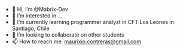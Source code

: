 - 👋 Hi, I’m @Mabrix-Dev
- 👀 I’m interested in ...
- 🌱 I’m currently learning programmer analyst in CFT Los Leones in Santiago, Chile
- 💞️ I’m looking to collaborate on other students
- 📫 How to reach me: maurixio.contreras@gmail.com

<!---
Mabrix-Dev/Mabrix-Dev is a ✨ special ✨ repository because its `README.md` (this file) appears on your GitHub profile.
You can click the Preview link to take a look at your changes.
--->
